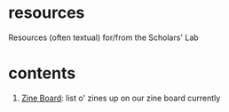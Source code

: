 # resources
Resources (often textual) for/from the Scholars' Lab

# contents
1. [Zine Board](https://github.com/scholarslab/resources/blob/master/ZineBoard.md): list o' zines up on our zine board currently
